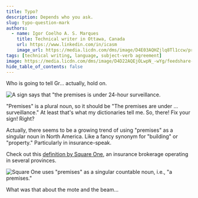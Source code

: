 ```yaml
---
title: Typo?
description: Depends who you ask.
slug: typo-question-mark
authors:
  - name: Igor Coelho A. S. Marques
    title: Technical writer in Ottawa, Canada 
    url: https://www.linkedin.com/in/icasm
    image_url: https://media.licdn.com/dms/image/D4E03AQHZjlq8Tl1ccw/profile-displayphoto-shrink_800_800/0/1705677142126?e=1713398400&v=beta&t=_mzrYXwTu2_-a-Tt-0HKC4utBw9RU3UE5tcg-3wN-gA
tags: [technical writing, language, subject-verb agreement]
image: https://media.licdn.com/dms/image/D4D22AQEjOLwpN_-wYg/feedshare-shrink_800/0/1707924425732?e=1710979200&v=beta&t=7aF5PI1-6VUZ1Qg8xhEy9cf9JZMjZ1-jD-iUWgnmmVQ
hide_table_of_contents: false
---
```


Who is going to tell Gr... actually, hold on.

![A sign says that "the premises is under 24-hour surveillance.](https://media.licdn.com/dms/image/D4D22AQEjOLwpN_-wYg/feedshare-shrink_800/0/1707924425732?e=1710979200&v=beta&t=7aF5PI1-6VUZ1Qg8xhEy9cf9JZMjZ1-jD-iUWgnmmVQ)

"Premises" is a plural noun, so it should be "The premises are under ... surveillance." At least that's what my dictionaries tell me. So, there! Fix your sign! Right?

Actually, there seems to be a growing trend of using "premises" as a singular noun in North America. Like a fancy synonym for "building" or "property." Particularly in insurance-speak.

Check out this [definition by Square One](https://www.squareone.ca/resource-centres/insurance-glossary/premises), an insurance brokerage operating in several provinces.

![Square One uses "premises" as a singular countable noun, i.e., "a premises."](https://media.licdn.com/dms/image/D4D22AQFn1aRJh8eTqw/feedshare-shrink_800/0/1707924424011?e=1710979200&v=beta&t=3Jh1V2Vcs-qbCs2EK74cBKUJYu3KALVVVR36yA3FQYM)

What was that about the mote and the beam... 